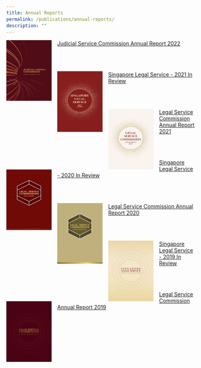 ```yaml
---
title: Annual Reports
permalink: /publications/annual-reports/
description: ""
---
```

<img src="/images/ar%20covers/jsc%20ar%202022.png" style="width:120px; 
height:160px;
float:left;
margin-right:15px">[Judicial Service Commission Annual Report 2022](https://go.gov.sg/jscannualreport2022)

<br><br><br>
<img src="/images/ar%20covers/singapore%20legal%20service%20-%202021%20in%20review.jpg" style="width:120px; 
height:160px;
float:left;
margin-right:15px"> [Singapore Legal Service - 2021 In Review](/files/ar/singapore%20legal%20service%20-%202021%20in%20review.pdf)

<br><br><br>
<img src="/images/ar%20covers/lsc%20annual%20report%202021.jpg" style="width:120px; 
height:160px;
float:left;
margin-right:15px"> [Legal Service Commission Annual Report 2021](/files/ar/lsc%20annual%20report%202021.pdf)

<br><br><br>
<img src="/images/ar%20covers/sls%20-%20year%20in%20review%202020.png" style="width:120px; 
height:160px;
float:left;
margin-right:15px"> [Singapore Legal Service - 2020 In Review](/files/ar/singapore-legal-service---2020-in-review.pdf)

<br><br><br>
<img src="/images/ar%20covers/lsc%20ar%202020.png" style="width:120px; 
height:160px;
float:left;
margin-right:15px"> [Legal Service Commission Annual Report 2020](/files/ar/legal%20service%20commission%20annual%20report%202020.pdf)

<br><br><br>
<img src="/images/ar%20covers/sls%20-%20year%20in%20review%202019.png" style="width:120px; 
height:160px;
float:left;
margin-right:15px"> [Singapore Legal Service - 2019 In Review](/files/ar/singapore%20legal%20service%202019%20in%20review.pdf)

<br><br><br>
<img src="/images/ar%20covers/lsc%20ar%202019.png" style="width:120px; 
height:160px;
float:left;
margin-right:15px"> [Legal Service Commission Annual Report 2019](/files/ar/legal%20service%20commission%20annual%20report%202019.pdf)